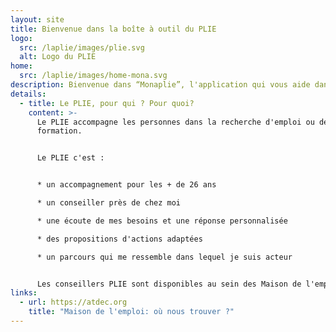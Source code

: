 ```yaml
---
layout: site
title: Bienvenue dans la boîte à outil du PLIE
logo:
  src: /laplie/images/plie.svg
  alt: Logo du PLIE
home:
  src: /laplie/images/home-mona.svg
description: Bienvenue dans “Monaplie”, l'application qui vous aide dans vos démarches
details:
  - title: Le PLIE, pour qui ? Pour quoi?
    content: >-
      Le PLIE accompagne les personnes dans la recherche d'emploi ou de
      formation.


      Le PLIE c'est :


      * un accompagnement pour les + de 26 ans

      * un conseiller près de chez moi

      * une écoute de mes besoins et une réponse personnalisée

      * des propositions d'actions adaptées

      * un parcours qui me ressemble dans lequel je suis acteur


      Les conseillers PLIE sont disponibles au sein des Maison de l'emploi de la Métropole Nantaise.
links:
  - url: https://atdec.org
    title: "Maison de l'emploi: où nous trouver ?"
---
```

